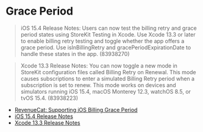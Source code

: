 # Grace Period

> iOS 15.4 Release Notes: Users can now test the billing retry and grace period states using StoreKit Testing in Xcode. Use Xcode 13.3 or later to enable billing retry testing and toggle whether the app offers a grace period. Use isInBillingRetry and gracePeriodExpirationDate to handle these states in the app. (83938270)

> Xcode 13.3 Release Notes: You can now toggle a new mode in StoreKit configuration files called Billing Retry on Renewal. This mode causes subscriptions to enter a simulated Billing Retry period when a subscription is set to renew. This mode works on devices and simulators running iOS 15.4, macOS Monterey 12.3, watchOS 8.5, or tvOS 15.4. (83938223)

* [RevenueCat: Supporting iOS Billing Grace Period](https://www.revenuecat.com/blog/supporting-ios-billing-grace-period)
* [iOS 15.4 Release Notes](https://developer.apple.com/documentation/ios-ipados-release-notes/ios-ipados-15_4-release-notes)
* [Xcode 13.3 Release Notes](https://developer.apple.com/documentation/xcode-release-notes/xcode-13_3-release-notes)
